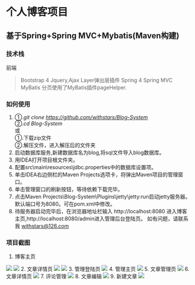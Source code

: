 # 个人博客项目
## 基于Spring+Spring MVC+Mybatis(Maven构建)
### 技术栈
前端
> Bootstrap 4
> Jquery,Ajax
> Layer弹出层插件
> Spring 4
> Spring MVC
> MyBatis
> 分页使用了MyBatis插件pageHelper.
### 如何使用
1. ①.*git clone https://github.com/withstars/Blog-System* <br/>
   ②.*cd  Blog-System*<br/>
   或<br/>
   ①.下载zip文件<br/>
   ②.解压文件，进入解压后的文件夹 <br/>
2. 启动数据库服务,新建数据库名为blog,将sql文件导入blog数据库。
3. 用IDEA打开项目根文件夹。
4. 配置src\main\resources\jdbc.properties中的数据库设置项。
5. 单击IDEA右边侧栏的Maven Projects选项卡，将弹出Maven项目的管理窗口。
7. 单击管理窗口的刷新按钮，等待依赖下载完毕。
8. 点击Maven Projects\Blog-System\Plugins\jetty\jetty:run启动jetty服务器。<br/>
    默认端口号为8080。可在pom.xml中修改。
9. 待服务器启动完毕后，在浏览器地址栏输入 http://localhost:8080 进入博客主页,http://localhost:8080/admin进入管理后台登陆页。
如有问题，请联系我 withstars@126.com
### 项目截图
1. 博客主页
<img src="https://github.com/withstars/Blog-System/blob/master/preview/1.PNG">
<img src="https://github.com/withstars/Blog-System/blob/master/preview/2.PNG">
2. 文章详情页
<img src="https://github.com/withstars/Blog-System/blob/master/preview/3.PNG">
<img src="https://github.com/withstars/Blog-System/blob/master/preview/11.PNG">
3. 管理登陆页
<img src="https://github.com/withstars/Blog-System/blob/master/preview/4.PNG">
4. 管理主页
<img src="https://github.com/withstars/Blog-System/blob/master/preview/5.PNG">
5. 文章管理页
<img src="https://github.com/withstars/Blog-System/blob/master/preview/6.PNG">
6. 文章详情页
<img src="https://github.com/withstars/Blog-System/blob/master/preview/7.PNG">
7. 评论管理
<img src="https://github.com/withstars/Blog-System/blob/master/preview/8.PNG">
8. 文章编辑
<img src="https://github.com/withstars/Blog-System/blob/master/preview/9.PNG">
9. 新建文章
<img src="https://github.com/withstars/Blog-System/blob/master/preview/10.PNG">

